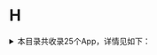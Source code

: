 # H
<details>
<summary>
本目录共收录25个App，详情见如下：
</summary>

- [华住会](https://github.com/zirawell/R-Store/tree/main/Rule/QuanX/Adblock/App/H/%E5%8D%8E%E4%BD%8F%E4%BC%9A)
- [华宝智投](https://github.com/zirawell/R-Store/tree/main/Rule/QuanX/Adblock/App/H/%E5%8D%8E%E5%AE%9D%E6%99%BA%E6%8A%95)
- [华尔街见闻](https://github.com/zirawell/R-Store/tree/main/Rule/QuanX/Adblock/App/H/%E5%8D%8E%E5%B0%94%E8%A1%97%E8%A7%81%E9%97%BB)
- [华彩生活](https://github.com/zirawell/R-Store/tree/main/Rule/QuanX/Adblock/App/H/%E5%8D%8E%E5%BD%A9%E7%94%9F%E6%B4%BB)
- [合利宝展业通](https://github.com/zirawell/R-Store/tree/main/Rule/QuanX/Adblock/App/H/%E5%90%88%E5%88%A9%E5%AE%9D%E5%B1%95%E4%B8%9A%E9%80%9A)
- [和风天气](https://github.com/zirawell/R-Store/tree/main/Rule/QuanX/Adblock/App/H/%E5%92%8C%E9%A3%8E%E5%A4%A9%E6%B0%94)
- [好奇心日报](https://github.com/zirawell/R-Store/tree/main/Rule/QuanX/Adblock/App/H/%E5%A5%BD%E5%A5%87%E5%BF%83%E6%97%A5%E6%8A%A5)
- [好好住](https://github.com/zirawell/R-Store/tree/main/Rule/QuanX/Adblock/App/H/%E5%A5%BD%E5%A5%BD%E4%BD%8F)
- [杭州公交](https://github.com/zirawell/R-Store/tree/main/Rule/QuanX/Adblock/App/H/%E6%9D%AD%E5%B7%9E%E5%85%AC%E4%BA%A4)
- [杭州市民卡](https://github.com/zirawell/R-Store/tree/main/Rule/QuanX/Adblock/App/H/%E6%9D%AD%E5%B7%9E%E5%B8%82%E6%B0%91%E5%8D%A1)
- [汇丰汇选](https://github.com/zirawell/R-Store/tree/main/Rule/QuanX/Adblock/App/H/%E6%B1%87%E4%B8%B0%E6%B1%87%E9%80%89)
- [海尔智家](https://github.com/zirawell/R-Store/tree/main/Rule/QuanX/Adblock/App/H/%E6%B5%B7%E5%B0%94%E6%99%BA%E5%AE%B6)
- [海豚优惠](https://github.com/zirawell/R-Store/tree/main/Rule/QuanX/Adblock/App/H/%E6%B5%B7%E8%B1%9A%E4%BC%98%E6%83%A0)
- [海马爸比](https://github.com/zirawell/R-Store/tree/main/Rule/QuanX/Adblock/App/H/%E6%B5%B7%E9%A9%AC%E7%88%B8%E6%AF%94)
- [火猫](https://github.com/zirawell/R-Store/tree/main/Rule/QuanX/Adblock/App/H/%E7%81%AB%E7%8C%AB)
- [盒马](https://github.com/zirawell/R-Store/tree/main/Rule/QuanX/Adblock/App/H/%E7%9B%92%E9%A9%AC)
- [红版报](https://github.com/zirawell/R-Store/tree/main/Rule/QuanX/Adblock/App/H/%E7%BA%A2%E7%89%88%E6%8A%A5)
- [航旅纵横](https://github.com/zirawell/R-Store/tree/main/Rule/QuanX/Adblock/App/H/%E8%88%AA%E6%97%85%E7%BA%B5%E6%A8%AA)
- [花小猪](https://github.com/zirawell/R-Store/tree/main/Rule/QuanX/Adblock/App/H/%E8%8A%B1%E5%B0%8F%E7%8C%AA)
- [花生地铁](https://github.com/zirawell/R-Store/tree/main/Rule/QuanX/Adblock/App/H/%E8%8A%B1%E7%94%9F%E5%9C%B0%E9%93%81)
- [虎嗅](https://github.com/zirawell/R-Store/tree/main/Rule/QuanX/Adblock/App/H/%E8%99%8E%E5%97%85)
- [虎扑](https://github.com/zirawell/R-Store/tree/main/Rule/QuanX/Adblock/App/H/%E8%99%8E%E6%89%91)
- [虎牙直播](https://github.com/zirawell/R-Store/tree/main/Rule/QuanX/Adblock/App/H/%E8%99%8E%E7%89%99%E7%9B%B4%E6%92%AD)
- [韩剧TV](https://github.com/zirawell/R-Store/tree/main/Rule/QuanX/Adblock/App/H/%E9%9F%A9%E5%89%A7TV)
- [黄油相机](https://github.com/zirawell/R-Store/tree/main/Rule/QuanX/Adblock/App/H/%E9%BB%84%E6%B2%B9%E7%9B%B8%E6%9C%BA)

</details>